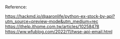 Reference:

https://hackmd.io/@aaronlife/python-ex-stock-by-api?utm_source=preview-mode&utm_medium=rec
https://ithelp.ithome.com.tw/articles/10258478
https://ww.wfublog.com/2022/11/twse-api-email.html
